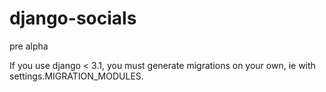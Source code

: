 # django-socials

pre alpha

If you use django < 3.1, you must generate migrations on your own, ie with settings.MIGRATION_MODULES.

